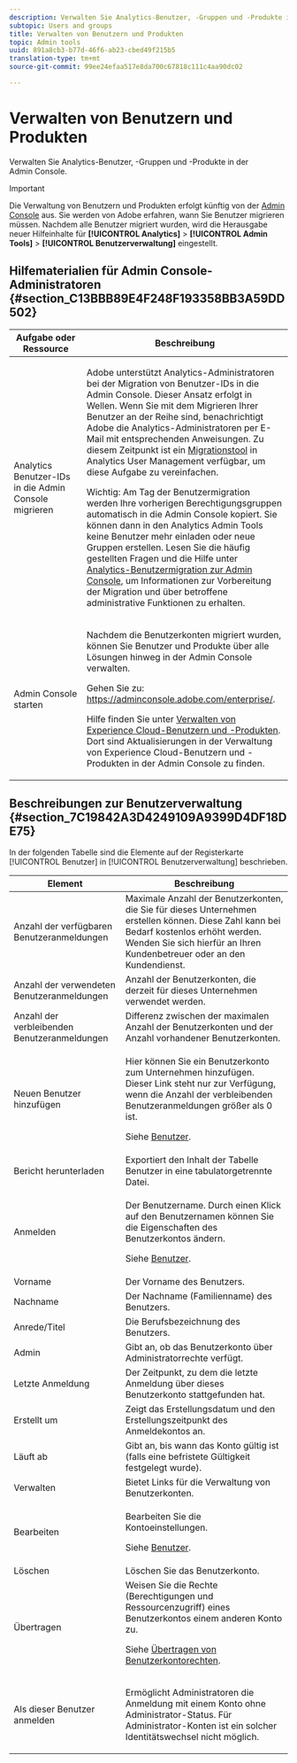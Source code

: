 ```yaml
---
description: Verwalten Sie Analytics-Benutzer, -Gruppen und -Produkte in der Admin Console.
subtopic: Users and groups
title: Verwalten von Benutzern und Produkten
topic: Admin tools
uuid: 891a8cb3-b77d-46f6-ab23-cbed49f215b5
translation-type: tm+mt
source-git-commit: 99ee24efaa517e8da700c67818c111c4aa90dc02

---
```



# Verwalten von Benutzern und Produkten

Verwalten Sie Analytics-Benutzer, -Gruppen und -Produkte in der Admin Console.

>[!IMPORTANT]
>
>Die Verwaltung von Benutzern und Produkten erfolgt künftig von der [Admin Console](https://helpx.adobe.com/enterprise/using/admin-console.html) aus. Sie werden von Adobe erfahren, wann Sie Benutzer migrieren müssen. Nachdem alle Benutzer migriert wurden, wird die Herausgabe neuer Hilfeinhalte für **[!UICONTROL Analytics]** &gt; **[!UICONTROL Admin Tools]** &gt; **[!UICONTROL Benutzerverwaltung]** eingestellt.

## Hilfematerialien für Admin Console-Administratoren {#section_C13BBB89E4F248F193358BB3A59DD502}

<table id="table_9263797773A749628E12BB3C1EBE620B"> 
 <thead> 
  <tr> 
   <th colname="col1" class="entry"> Aufgabe oder Ressource </th> 
   <th colname="col2" class="entry"> Beschreibung </th> 
  </tr>
 </thead>
 <tbody> 
  <tr> 
   <td colname="col1"> <p>Analytics Benutzer-IDs in die Admin Console migrieren </p> </td> 
   <td colname="col2"> <p> Adobe unterstützt Analytics-Administratoren bei der Migration von Benutzer-IDs in die Admin Console. Dieser Ansatz erfolgt in Wellen. Wenn Sie mit dem Migrieren Ihrer Benutzer an der Reihe sind, benachrichtigt Adobe die Analytics-Administratoren per E-Mail mit entsprechenden Anweisungen. Zu diesem Zeitpunkt ist ein <a href="https://marketing.adobe.com/resources/help/en_US/experience-cloud/admin-console/analytics-migration/t_migrate-users.html">Migrationstool</a> in Analytics User Management verfügbar, um diese Aufgabe zu vereinfachen. </p> <p>Wichtig: Am Tag der Benutzermigration werden Ihre vorherigen Berechtigungsgruppen automatisch in die Admin Console kopiert. Sie können dann in den Analytics Admin Tools keine Benutzer mehr einladen oder neue Gruppen erstellen. Lesen Sie die häufig gestellten Fragen und die Hilfe unter <a href="https://marketing.adobe.com/resources/help/en_US/experience-cloud/admin-console/analytics-migration/">Analytics-Benutzermigration zur Admin Console</a>, um Informationen zur Vorbereitung der Migration und über betroffene administrative Funktionen zu erhalten. </p> </td> 
  </tr> 
  <tr> 
   <td colname="col1"> <p>Admin Console starten </p> </td> 
   <td colname="col2"> <p>Nachdem die Benutzerkonten migriert wurden, können Sie Benutzer und Produkte über alle Lösungen hinweg in der Admin Console verwalten. </p> <p>Gehen Sie zu: <a href="https://adminconsole.adobe.com/enterprise/#">https://adminconsole.adobe.com/enterprise/</a>. </p> <p>Hilfe finden Sie unter <a href="https://marketing.adobe.com/resources/help/en_US/mcloud/admin_getting_started.html">Verwalten von Experience Cloud-Benutzern und -Produkten</a>. Dort sind Aktualisierungen in der Verwaltung von Experience Cloud-Benutzern und -Produkten in der Admin Console zu finden. </p> </td> 
  </tr> 
 </tbody> 
</table>

## Beschreibungen zur Benutzerverwaltung {#section_7C19842A3D4249109A9399D4DF18DE75}

In der folgenden Tabelle sind die Elemente auf der Registerkarte [!UICONTROL Benutzer] in [!UICONTROL Benutzerverwaltung] beschrieben.

<table id="table_6F81D1095EB945D8995FF971B65BA52A"> 
 <thead> 
  <tr> 
   <th colname="col1" class="entry"> Element </th> 
   <th colname="col2" class="entry"> Beschreibung </th> 
  </tr> 
 </thead>
 <tbody> 
  <tr> 
   <td colname="col1"> <span class="wintitle"> Anzahl der verfügbaren Benutzeranmeldungen</span> </td> 
   <td colname="col2"> Maximale Anzahl der Benutzerkonten, die Sie für dieses Unternehmen erstellen können. Diese Zahl kann bei Bedarf kostenlos erhöht werden. Wenden Sie sich hierfür an Ihren Kundenbetreuer oder an den Kundendienst. </td> 
  </tr> 
  <tr> 
   <td colname="col1"> <span class="wintitle"> Anzahl der verwendeten Benutzeranmeldungen</span> </td> 
   <td colname="col2"> Anzahl der Benutzerkonten, die derzeit für dieses Unternehmen verwendet werden. </td> 
  </tr> 
  <tr> 
   <td colname="col1"> <span class="wintitle"> Anzahl der verbleibenden Benutzeranmeldungen</span> </td> 
   <td colname="col2"> Differenz zwischen der maximalen Anzahl der Benutzerkonten und der Anzahl vorhandener Benutzerkonten. </td> 
  </tr> 
  <tr> 
   <td colname="col1"> <span class="wintitle"> Neuen Benutzer hinzufügen</span> </td> 
   <td colname="col2"> <p>Hier können Sie ein Benutzerkonto zum Unternehmen hinzufügen. Dieser Link steht nur zur Verfügung, wenn die Anzahl der verbleibenden Benutzeranmeldungen größer als 0 ist. </p> <p>Siehe <a href="/help/admin/user-management2/c-user-management/users.md">Benutzer</a>. </p> </td> 
  </tr> 
  <tr> 
   <td colname="col1"> <span class="wintitle"> Bericht herunterladen</span> </td> 
   <td colname="col2">Exportiert den Inhalt der Tabelle <span class="wintitle">Benutzer</span> in eine tabulatorgetrennte Datei. </td> 
  </tr> 
  <tr> 
   <td colname="col1"> <span class="wintitle"> Anmelden</span> </td> 
   <td colname="col2"> <p>Der Benutzername. Durch einen Klick auf den Benutzernamen können Sie die Eigenschaften des Benutzerkontos ändern. </p> <p>Siehe <a href="/help/admin/user-management2/c-user-management/users.md">Benutzer</a>. </p> </td> 
  </tr> 
  <tr> 
   <td colname="col1"> <span class="wintitle"> Vorname</span> </td> 
   <td colname="col2"> Der Vorname des Benutzers. </td> 
  </tr> 
  <tr> 
   <td colname="col1"> <span class="wintitle"> Nachname</span> </td> 
   <td colname="col2"> Der Nachname (Familienname) des Benutzers. </td> 
  </tr> 
  <tr> 
   <td colname="col1"> <span class="wintitle"> Anrede/Titel</span> </td> 
   <td colname="col2"> Die Berufsbezeichnung des Benutzers. </td> 
  </tr> 
  <tr> 
   <td colname="col1"> <span class="wintitle"> Admin</span> </td> 
   <td colname="col2"> Gibt an, ob das Benutzerkonto über Administratorrechte verfügt. </td> 
  </tr> 
  <tr> 
   <td colname="col1"> <span class="wintitle"> Letzte Anmeldung</span> </td> 
   <td colname="col2"> Der Zeitpunkt, zu dem die letzte Anmeldung über dieses Benutzerkonto stattgefunden hat. </td> 
  </tr> 
  <tr> 
   <td colname="col1"><span class="wintitle"> Erstellt um</span> </td> 
   <td colname="col2"> Zeigt das Erstellungsdatum und den Erstellungszeitpunkt des Anmeldekontos an. </td> 
  </tr> 
  <tr> 
   <td colname="col1"> <span class="wintitle"> Läuft ab</span> </td> 
   <td colname="col2"> Gibt an, bis wann das Konto gültig ist (falls eine befristete Gültigkeit festgelegt wurde). </td> 
  </tr> 
  <tr> 
   <td colname="col1"> <span class="wintitle"> Verwalten</span> </td> 
   <td colname="col2"> Bietet Links für die Verwaltung von Benutzerkonten. </td> 
  </tr> 
  <tr> 
   <td colname="col1"> <span class="wintitle"> Bearbeiten</span> </td> 
   <td colname="col2"> <p>Bearbeiten Sie die Kontoeinstellungen. </p> <p>Siehe <a href="/help/admin/user-management2/c-user-management/users.md">Benutzer</a>. </p> </td> 
  </tr> 
  <tr> 
   <td colname="col1"> <span class="wintitle"> Löschen</span> </td> 
   <td colname="col2"> Löschen Sie das Benutzerkonto. </td> 
  </tr> 
  <tr> 
   <td colname="col1"> <span class="wintitle"> Übertragen</span> </td> 
   <td colname="col2">Weisen Sie die Rechte (Berechtigungen und Ressourcenzugriff) eines Benutzerkontos einem anderen Konto zu. <p>Siehe <a href="/help/admin/user-management2/c-user-management/t-transfer-user-accout-privileges.md"> Übertragen von Benutzerkontorechten</a>. </p> </td> 
  </tr> 
  <tr> 
   <td colname="col1"><span class="wintitle"> Als dieser Benutzer anmelden</span> </td> 
   <td colname="col2"> <p>Ermöglicht Administratoren die Anmeldung mit einem Konto ohne Administrator-Status. Für Administrator-Konten ist ein solcher Identitätswechsel nicht möglich. </p> </td> 
  </tr> 
 </tbody> 
</table>

